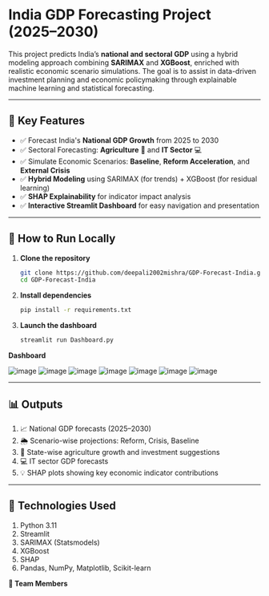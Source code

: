 # India GDP Forecasting Project (2025–2030)

This project predicts India’s **national and sectoral GDP** using a hybrid modeling approach combining **SARIMAX** and **XGBoost**, enriched with realistic economic scenario simulations. The goal is to assist in data-driven investment planning and economic policymaking through explainable machine learning and statistical forecasting.

---

## 🌟 Key Features

- ✅ Forecast India's **National GDP Growth** from 2025 to 2030
- ✅ Sectoral Forecasting: **Agriculture** 🌾 and **IT Sector** 💻
- ✅ Simulate Economic Scenarios: **Baseline**, **Reform Acceleration**, and **External Crisis**
- ✅ **Hybrid Modeling** using SARIMAX (for trends) + XGBoost (for residual learning)
- ✅ **SHAP Explainability** for indicator impact analysis
- ✅ **Interactive Streamlit Dashboard** for easy navigation and presentation

---

## 🚀 How to Run Locally

1. **Clone the repository**  
   ```bash
   git clone https://github.com/deepali2002mishra/GDP-Forecast-India.git
   cd GDP-Forecast-India

2. **Install dependencies**
   ```bash
   pip install -r requirements.txt

3. **Launch the dashboard**
   ```bash
   streamlit run Dashboard.py

**Dashboard**

![image](https://github.com/user-attachments/assets/0e74251c-593f-4298-9b10-e961a945b8b5)
![image](https://github.com/user-attachments/assets/03c3d9e1-1442-4746-9cac-b48b030c7ba0)
![image](https://github.com/user-attachments/assets/2961f586-6e28-4aef-b210-658521b853c3)
![image](https://github.com/user-attachments/assets/d9a4389b-061c-41ac-a16a-96f0d3078e22)
![image](https://github.com/user-attachments/assets/210fe70c-31a6-4f9c-8050-e242f5e49ba3)
![image](https://github.com/user-attachments/assets/e304e718-9fa8-45ca-b43b-e195077b643c)
![image](https://github.com/user-attachments/assets/e0c74c1e-de46-4024-918c-9e01ba352fc3)

---

## 📊 Outputs

1. 📈 National GDP forecasts (2025–2030)
2. 🌦 Scenario-wise projections: Reform, Crisis, Baseline
3. 🌾 State-wise agriculture growth and investment suggestions
4. 💻 IT sector GDP forecasts
5. 💡 SHAP plots showing key economic indicator contributions

---

## 📌 Technologies Used

1. Python 3.11
2. Streamlit
3. SARIMAX (Statsmodels)
4. XGBoost
5. SHAP
6. Pandas, NumPy, Matplotlib, Scikit-learn

**🤝 Team Members**
